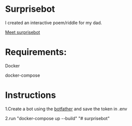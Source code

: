 # Surprisebot
I created an interactive poem/riddle for my dad. 

[Meet surprisebot](https://web.telegram.org/#/im?p=@technologiepiet)

# Requirements:
Docker

docker-compose

# Instructions

1.Create a bot using the [botfather](https://web.telegram.org/#/im?p=@BotFather) and save the token in .env 

2.run "docker-compose up --build"
"# surprisebot" 
